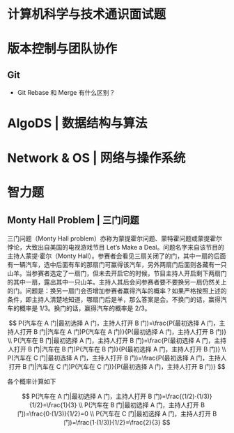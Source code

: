 # 计算机科学与技术通识面试题

# 版本控制与团队协作

## Git

- Git Rebase 和 Merge 有什么区别？

# AlgoDS | 数据结构与算法

# Network & OS | 网络与操作系统

# 智力题

## Monty Hall Problem | 三门问题

三门问题（Monty Hall problem）亦称为蒙提霍尔问题、蒙特霍问题或蒙提霍尔悖论，大致出自美国的电视游戏节目 Let’s Make a Deal。问题名字来自该节目的主持人蒙提·霍尔（Monty Hall）。参赛者会看见三扇关闭了的门，其中一扇的后面有一辆汽车，选中后面有车的那扇门可赢得该汽车，另外两扇门后面则各藏有一只山羊。当参赛者选定了一扇门，但未去开启它的时候，节目主持人开启剩下两扇门的其中一扇，露出其中一只山羊。主持人其后会问参赛者要不要换另一扇仍然关上的门。问题是：换另一扇门会否增加参赛者赢得汽车的概率？如果严格按照上述的条件，即主持人清楚地知道，哪扇门后是羊，那么答案是会。不换门的话，赢得汽车的概率是 1/3。换门的话，赢得汽车的概率是 2/3。

$$
P(汽车在 A 门|最初选择 A 门，主持人打开 B 门)=\frac{P(最初选择 A 门，主持人打开 B 门|汽车在 A 门)P(汽车在 A 门)}{P(最初选择 A 门，主持人打开 B 门)} \\
P(汽车在 B 门|最初选择 A 门，主持人打开 B 门)=\frac{P(最初选择 A 门，主持人打开 B 门|汽车在 B 门)P(汽车在 B 门)}{P(最初选择 A 门，主持人打开 B 门)} \\
P(汽车在 C 门|最初选择 A 门，主持人打开 B 门)=\frac{P(最初选择 A 门，主持人打开 B 门|汽车在 C 门)P(汽车在 C 门)}{P(最初选择 A 门，主持人打开 B 门)}
$$

各个概率计算如下

$$
P(汽车在 A 门|最初选择 A 门，主持人打开 B 门)=\frac{(1/2)⋅(1/3)}{1/2}=\frac{1}{3} \\
P(汽车在 B 门|最初选择 A 门，主持人打开 B 门)=\frac{0⋅(1/3)}{1/2}=0 \\
P(汽车在 C 门|最初选择 A 门，主持人打开 B 门)=\frac{1⋅(1/3)}{1/2}=\frac{2}{3}
$$
